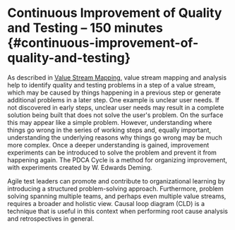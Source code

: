 ﻿#	Continuous Improvement of Quality and Testing – 150 minutes {#continuous-improvement-of-quality-and-testing}

As described in [Value Stream Mapping](#section:value-stream-mapping), value stream mapping and analysis help to identify quality and testing problems in a step of a value stream, which may be caused by things happening in a previous step or generate additional problems in a later step. One example is unclear user needs. If not discovered in early steps, unclear user needs may result in a complete solution being built that does not solve the user's problem. On the surface this may appear like a simple problem. However, understanding where things go wrong in the series of working steps and, equally important, understanding the underlying reasons why things go wrong may be much more complex. Once a deeper understanding is gained, improvement experiments can be introduced to solve the problem and prevent it from happening again. The PDCA Cycle is a method for organizing improvement, with experiments created by W. Edwards Deming.

Agile test leaders can promote and contribute to organizational learning by introducing a structured problem-solving approach. Furthermore, problem solving spanning multiple teams, and perhaps even multiple value streams, requires a broader and holistic view. Causal loop diagram (CLD) is a technique that is useful in this context when performing root cause analysis and retrospectives in general.